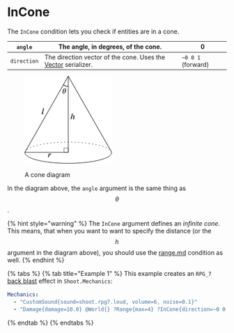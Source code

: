 # InCone

The `InCone` condition lets you check if entities are in a cone.

| `angle`     | The angle, in degrees, of the cone.                                                                                               | 0                  |
| ----------- | --------------------------------------------------------------------------------------------------------------------------------- | ------------------ |
| `direction` | The direction vector of the cone. Uses the [Vector](https://app.gitbook.com/s/IIUkVnlH40vVBzLhWWQ8/vector "mention") serializer.  | `~0 0 1` (forward) |

<figure><img src="../.gitbook/assets/image.png" alt=""><figcaption><p>A cone diagram</p></figcaption></figure>

In the diagram above, the `angle` argument is the same thing as $$\theta$$.

{% hint style="warning" %}
The `InCone` argument defines an _infinite cone_. This means, that when you want to want to  specify the distance (or the $$h$$ argument in the diagram above), you should use the [range.md](range.md "mention") condition as well.
{% endhint %}

{% tabs %}
{% tab title="Example 1" %}
This example creates an `RPG_7` [back blast](https://youtu.be/OZaNtK1l8cI?t=308) effect in `Shoot.Mechanics`:

```yaml
Mechanics:
  - "CustomSound{sound=shoot.rpg7.loud, volume=6, noise=0.1}"
  - "Damage{damage=10.0} @World{} ?Range{max=4} ?InCone{direction=~0 0 -1, angle=28}"
```
{% endtab %}
{% endtabs %}
